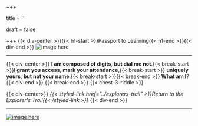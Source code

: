 +++

title = ''

draft = false

+++
{{< div-center >}}{{< h1-start >}}Passport to Learning{{< h1-end >}}{{< div-end >}}
![image here](../images/chest-3.png#center)
___

{{< div-center >}} **I am composed of digits**, **but dial me not**.{{< break-start >}}**I grant you access**, **mark your attendance**,{{< break-start >}} **uniquely yours**, **but not your name**.{{< break-start >}}{{< break-end >}} **What am I**?{{< div-end >}}
{{< break-end >}}
{{< chest-3-riddle >}}

{{< div-center>}}
*{{< styled-link href="../explorers-trail" >}}Return to the Explorer's Trail{{< /styled-link >}}*
{{< div-end >}}
___

[![image here](../images/lost-icon.png#center)](../lost)